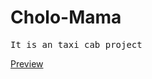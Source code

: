 # Cholo-Mama
<pre>It is an taxi cab project</pre>
<a href="https://abdurrobr34l.github.io/Cholo-Mama/">Preview</a>
